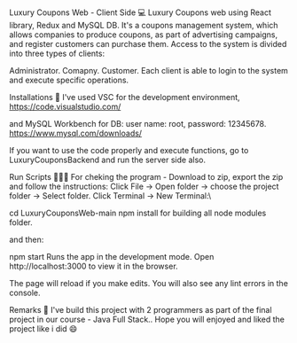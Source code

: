 Luxury Coupons Web - Client Side 💻
Luxury Coupons web using React library, Redux and MySQL DB.
It's a coupons management system, which allows companies to produce coupons,
as part of advertising campaigns, and register customers can purchase them.
Access to the system is divided into three types of clients:

Administrator.
Comapny.
Customer.
Each client is able to login to the system and execute specific operations.

Installations 🔧
I've used VSC for the development environment,
https://code.visualstudio.com/

and MySQL Workbench for DB: user name: root, password: 12345678.
https://www.mysql.com/downloads/

If you want to use the code properly and execute functions,
go to LuxuryCouponsBackend and run the server side also.

Run Scripts 👩🏻‍💻
For cheking the program - Download to zip, export the zip and follow the instructions:
Click File -> Open folder -> choose the project folder -> Select folder.
Click Terminal -> New Terminal:\

cd LuxuryCouponsWeb-main
npm install
for building all node modules folder.

and then:

npm start
Runs the app in the development mode.
Open http://localhost:3000 to view it in the browser.

The page will reload if you make edits.
You will also see any lint errors in the console.

Remarks 📝
I've build this project with 2 programmers as part of the final project in our course - Java Full Stack..
Hope you will enjoyed and liked the project like i did 😄
